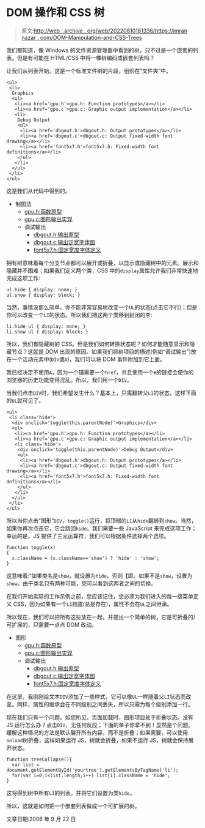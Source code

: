 #  DOM 操作和 CSS 树

> 原文:[http://web . archive . org/web/20220810161336/https://imran nazar . com/DOM-Manipulation-and-CSS-Trees](http://web.archive.org/web/20220810161336/https://imrannazar.com/DOM-Manipulation-and-CSS-Trees)

我们都知道，像 Windows 的文件资源管理器中看到的树，只不过是一个嵌套的列表。但是有可能在 HTML/CSS 中将一棵树编码成嵌套列表吗？

让我们从列表开始。这是一个标准文件树的片段，组织在“文件夹”中。

```
<ul>
 <li>
  Graphics
  <ul>
   <li><a href='gpu.h'>gpu.h: Function prototypes</a></li>
   <li><a href='gpu.c'>gpu.c: Graphic output implementation</a></li>
   <li>
    Debug Output
    <ul>
     <li><a href='dbgout.h'>dbgout.h: Output prototypes</a></li>
     <li><a href='dbgout.c'>dbgout.c: Output fixed-width font drawing</a></li>
     <li><a href='font5x7.h'>font5x7.h: Fixed-width font definitions</a></li>
    </ul>
   </li>
  </ul>
 </li>
</ul>
```

这是我们从代码中得到的。

*   制图法
    *   [gpu.h:函数原型](gpu.h)
    *   [gpu.c:图形输出实现](gpu.c)
    *   调试输出
        *   [dbgout.h:输出原型](dbgout.h)
        *   [dbgout.c:输出定宽字体图](dbgout.c)
        *   [font5x7.h:固定宽度字体定义](font5x7.h)

拥有树意味着每个分支节点都可以展开或折叠，以显示或隐藏树中的元素。展示和隐藏并不困难；如果我们定义两个类，CSS 中的`display`属性允许我们非常快速地完成这项工作:

```
ul.hide { display: none; }
ul.show { display: block; }
```

当然，事情没那么简单。你不能非常容易地改变一个`UL`的状态(点击它不行)；但是你可以改变一个`LI`的状态。所以我们把这两个类移到封闭的李:

```
li.hide ul { display: none; }
li.show ul { display: block; }
```

所以，我们有隐藏树的 CSS。但是我们如何转换状态呢？如何才能随意显示和隐藏节点？这就是 DOM 出现的原因。如果我们将树项目的描述(例如“调试输出”)放在一个活动元素中(`DIV`或`A`)，我们可以将 DOM 事件附加到它上面。

我已经决定不使用`A`，因为一个锚需要一个`href`，并且使用一个`#`的链接会使你的浏览器的历史功能变得混乱。所以，我们用一个`DIV`。

当我们点击`DIV`时，我们希望发生什么？基本上，只需翻转父`LI`的状态，这样下面的`UL`就可见了。

```
<ul>
 <li class='hide'>
  <div onclick='toggle(this.parentNode)'>Graphics</div>
  <ul>
   <li><a href='gpu.h'>gpu.h: Function prototypes</a></li>
   <li><a href='gpu.c'>gpu.c: Graphic output implementation</a></li>
   <li class='hide'>
    <div onclick='toggle(this.parentNode)'>Debug Output</div>
    <ul>
     <li><a href='dbgout.h'>dbgout.h: Output prototypes</a></li>
     <li><a href='dbgout.c'>dbgout.c: Output fixed-width font drawing</a></li>
     <li><a href='font5x7.h'>font5x7.h: Fixed-width font definitions</a></li>
    </ul>
   </li>
  </ul>
 </li>
</ul>
```

所以当你点击“图形”`DIV`，`toggle()`运行，将顶部的`LI`从`hide`翻转到`show`。当然，如果你再次点击它，它会跳回`hide`。我们需要一些 JavaScript 来完成这项工作；幸运的是，JS 提供了三元运算符，我们可以根据条件选择两个选项。

```
function toggle(x)
{
  x.className = (x.className=='show') ? 'hide' : 'show';
}
```

这意味着:“如果类名是`show`，就设置为`hide`，否则【即。如果不是`show`，设置为`show`。由于类名只有两种可能，您可以看到这两者之间的切换。

在我们开始实际的工作示例之前，您应该记住，您必须为我们进入的每一级菜单定义 CSS，因为如果有一个`LI`挡道(总是存在)，属性不会在`UL`之间继承。

所以现在，我们可以把所有这些放在一起，并提出一个简单的树，它是可折叠的/可扩展的，只需要一点点 DOM 改动。

*   图形
    *   [gpu.h:函数原型](gpu.h)
    *   [gpu.c:图形输出实现](gpu.c)
    *   调试输出
        *   [dbgout.h:输出原型](dbgout.h)
        *   [dbgout.c:输出定宽字体图](dbgout.c)
        *   [font5x7.h:固定宽度字体定义](font5x7.h)

在这里，我刚刚给文本`DIV`添加了一些样式，它可以像`UL`一样随着父`LI`状态而改变。同样，属性的继承会在不同级别之间丢失，所以只需为每个级别添加一行。

现在我们只有一个问题。如您所见，页面加载时，图形项目处于折叠状态。没有 JS 运行怎么办？点击`DIV`，无任何反应；下面的单子你拿不到！显然是个问题。缓解这种情况的方法是默认展开所有内容，而不是折叠；如果需要，可以使用`onload`树折叠，这样如果运行 JS，树就会折叠，如果不运行 JS，树就会保持展开状态。

```
function treeCollapse(){
  var list = document.getElementById('yourtree').getElementsByTagName('li');
  for(var i=0;i<list.length;i++) list[i].className = 'hide';
}
```

这将得到树中所有`LI`的列表，并将它们设置为类`hide`。

所以，这就是如何把一个嵌套列表做成一个可扩展的树。

文章日期:2006 年 9 月 22 日